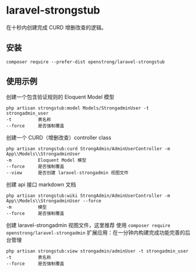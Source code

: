 # laravel-strongstub
在十秒内创建完成 CURD 增删改查的逻辑。

安装
-------

```
composer require --prefer-dist openstrong/laravel-strongstub
```
使用示例
-------

创建一个包含验证规则的 Eloquent Model 模型
```
php artisan strongstub:model Models/StrongadminUser -t strongadmin_user
-t          表名称
--force     是否强制覆盖
```

创建一个 CURD（增删改查）controller class
```
php artisan strongstub:curd StrongAdmin/AdminUserController -m App\\Models\\StrongadminUser
-m          Eloquent Model 模型
--force     是否强制覆盖
--view      是否创建 laravel-strongadmin 视图文件
```

创建 api 接口 markdown 文档
```
php artisan strongstub:wiki StrongAdmin/AdminUserController -m App\\Models\\StrongadminUser --force
-m          模型
--force     是否强制覆盖
```

创建 laravel-strongadmin 视图文件，这里推荐 使用 `composer require openstrong/laravel-strongadmin` 扩展应用：在一分钟内构建完成功能完善的后台管理
```
php artisan strongstub:view strongadmin/adminUser -t strongadmin_user
-t          表名称
--force     是否强制覆盖
```
